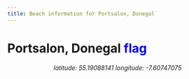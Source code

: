 ```yaml
---
title: Beach information for Portsalon, Donegal
---
```

# Portsalon, Donegal <span class="material-icons" style="color: blue;">flag</span>

<div align="center"><i>latitude: 55.19088141 longitude: -7.60747075</i></div>